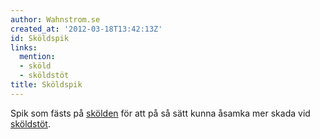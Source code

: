```yaml
---
author: Wahnstrom.se
created_at: '2012-03-18T13:42:13Z'
id: Sköldspik
links:
  mention:
  - sköld
  - sköldstöt
title: Sköldspik
---
```


Spik som fästs på [skölden] för att på så sätt kunna åsamka mer skada vid [sköldstöt].

  [skölden]: sköld
  [sköldstöt]: sköldstöt